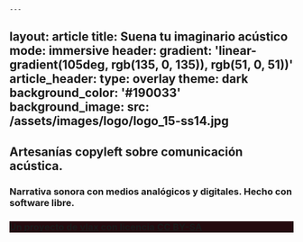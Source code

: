     ---
layout: article
title: Suena tu imaginario acústico
mode: immersive
header:
  gradient: 'linear-gradient(105deg, rgb(135, 0, 135)), rgb(51, 0, 51))'
article_header:
  type: overlay
  theme: dark
  background_color: '#190033'
  background_image: 
    src: /assets/images/logo/logo_15-ss14.jpg
---

<div class="hero">
  
<div class="hero__content">
    <h2><i class="fa fa-cogs"></i> Artesanías copyleft sobre comunicación acústica. </h2> 
    <h3><i class="fa fa-microphone" aria-hidden="true"></i> Narrativa sonora con medios analógicos y digitales.  Hecho con software libre.</h3>
</div>
  
<div class="hero hero--center" style="background-color: #250a0f;">
  <div class="hero__content">
    <h3><i class="fa fa-creative-commons" aria-hidden="true"></i> Un proyecto de </i><a href="https://vlax.dyne.org/whoami/">vlax</a> con licencia <a href="/licencia">CC BY-SA</a></h3>
</div>  

</div>

</div>
